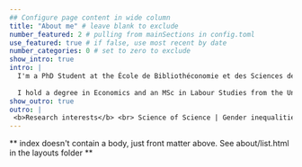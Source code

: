 ```yaml
---
## Configure page content in wide column
title: "About me" # leave blank to exclude
number_featured: 2 # pulling from mainSections in config.toml
use_featured: true # if false, use most recent by date
number_categories: 0 # set to zero to exclude
show_intro: true
intro: |
  I'm a PhD Student at the École de Bibliothéconomie et des Sciences de l’Information (Université de Montréal), researching gender inequalities in science through bibliometrics. My work aims to uncover how these disparities shape scientific knowledge.
  
  I hold a degree in Economics and an MSc in Labour Studies from the University of Buenos Aires, Argentina. As a member of Ecofeminita, I help promote gender equality by sharing data, statistics and academic content. I also contribute to rOpenSci and maintain the eph R package.
show_outro: true
outro: |
 <b>Research interests</b> <br> Science of Science | Gender inequalities | The topic space of science
---
```


** index doesn't contain a body, just front matter above.
See about/list.html in the layouts folder **
